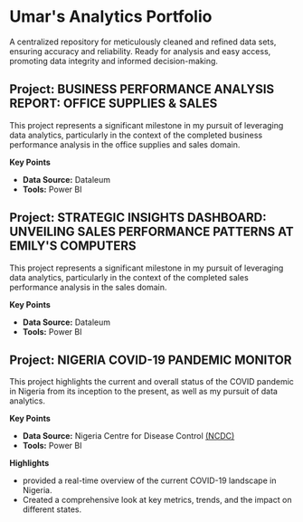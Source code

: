 # Umar's Analytics Portfolio

A centralized repository for meticulously cleaned and refined data sets, ensuring accuracy and reliability. Ready for analysis and easy access, promoting data integrity and informed decision-making. 



## Project: BUSINESS PERFORMANCE ANALYSIS REPORT: OFFICE SUPPLIES & SALES

This project represents a significant milestone in my pursuit of leveraging data analytics, particularly in the context of the completed business performance analysis in the office supplies and sales domain.

__Key Points__

* __Data Source:__ Dataleum
* __Tools:__ Power BI

## Project: STRATEGIC INSIGHTS DASHBOARD: UNVEILING SALES PERFORMANCE PATTERNS AT EMILY'S COMPUTERS

This project represents a significant milestone in my pursuit of leveraging data analytics, particularly in the context of the completed sales performance analysis in the sales domain.

__Key Points__

* __Data Source:__ Dataleum
* __Tools:__ Power BI

## Project: NIGERIA COVID-19 PANDEMIC MONITOR
This project highlights the current and overall status of the COVID pandemic in Nigeria from its inception to the present, as well as my pursuit of data analytics.

__Key Points__

* __Data Source:__ Nigeria Centre for Disease Control [(NCDC)](https://covid19.ncdc.gov.ng/)
* __Tools:__ Power BI

__Highlights__

* provided a real-time overview of the current COVID-19 landscape in Nigeria.
* Created a comprehensive look at key metrics, trends, and the impact on different states.
